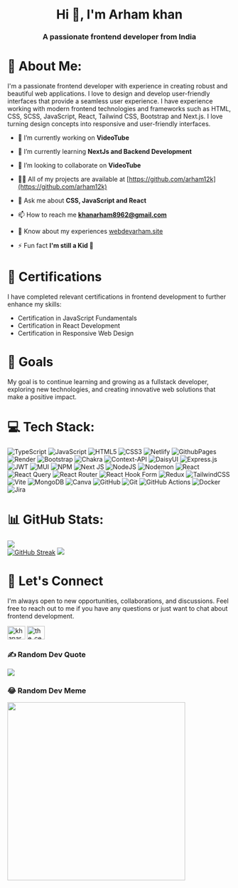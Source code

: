 <h1 align="center">Hi 👋, I'm Arham khan</h1>
<h3 align="center">A passionate frontend developer from India</h3>




# 💫 About Me:
I'm a passionate frontend developer with experience in creating robust and beautiful web applications. I love to design and develop user-friendly interfaces that provide a seamless user experience.
I have experience working with modern frontend technologies and frameworks such as HTML, CSS, SCSS, JavaScript, React, Tailwind CSS, Bootstrap and Next.js. I love turning design concepts into responsive and user-friendly interfaces.


- 🔭 I’m currently working on **VideoTube**

- 🌱 I’m currently learning **NextJs and Backend Development**

- 👯 I’m looking to collaborate on **VideoTube**

- 👨‍💻 All of my projects are available at [https://github.com/arham12k](https://github.com/arham12k)

- 💬 Ask me about **CSS, JavaScript and React**

- 📫 How to reach me **khanarham8962@gmail.com**

- 📄 Know about my experiences [webdevarham.site](https://webdevarham.site)

- ⚡ Fun fact **I'm still a Kid 🤪**


# 📜 Certifications

I have completed relevant certifications in frontend development to further enhance my skills:


- Certification in JavaScript Fundamentals
- Certification in React Development
- Certification in Responsive Web Design

# 📍 Goals

My goal is to continue learning and growing as a fullstack developer, exploring new technologies, and creating innovative web solutions that make a positive impact.




# 💻 Tech Stack:
![TypeScript](https://img.shields.io/badge/typescript-%23007ACC.svg?style=flat-square&logo=typescript&logoColor=white) ![JavaScript](https://img.shields.io/badge/javascript-%23323330.svg?style=flat-square&logo=javascript&logoColor=%23F7DF1E) ![HTML5](https://img.shields.io/badge/html5-%23E34F26.svg?style=flat-square&logo=html5&logoColor=white) ![CSS3](https://img.shields.io/badge/css3-%231572B6.svg?style=flat-square&logo=css3&logoColor=white) ![Netlify](https://img.shields.io/badge/netlify-%23000000.svg?style=flat-square&logo=netlify&logoColor=#00C7B7) ![GithubPages](https://img.shields.io/badge/github%20pages-121013?style=flat-square&logo=github&logoColor=white) ![Render](https://img.shields.io/badge/Render-%46E3B7.svg?style=flat-square&logo=render&logoColor=white) ![Bootstrap](https://img.shields.io/badge/bootstrap-%238511FA.svg?style=flat-square&logo=bootstrap&logoColor=white) ![Chakra](https://img.shields.io/badge/chakra-%234ED1C5.svg?style=flat-square&logo=chakraui&logoColor=white) ![Context-API](https://img.shields.io/badge/Context--Api-000000?style=flat-square&logo=react) ![DaisyUI](https://img.shields.io/badge/daisyui-5A0EF8?style=flat-square&logo=daisyui&logoColor=white) ![Express.js](https://img.shields.io/badge/express.js-%23404d59.svg?style=flat-square&logo=express&logoColor=%2361DAFB) ![JWT](https://img.shields.io/badge/JWT-black?style=flat-square&logo=JSON%20web%20tokens) ![MUI](https://img.shields.io/badge/MUI-%230081CB.svg?style=flat-square&logo=mui&logoColor=white) ![NPM](https://img.shields.io/badge/NPM-%23CB3837.svg?style=flat-square&logo=npm&logoColor=white) ![Next JS](https://img.shields.io/badge/Next-black?style=flat-square&logo=next.js&logoColor=white) ![NodeJS](https://img.shields.io/badge/node.js-6DA55F?style=flat-square&logo=node.js&logoColor=white) ![Nodemon](https://img.shields.io/badge/NODEMON-%23323330.svg?style=flat-square&logo=nodemon&logoColor=%BBDEAD) ![React](https://img.shields.io/badge/react-%2320232a.svg?style=flat-square&logo=react&logoColor=%2361DAFB) ![React Query](https://img.shields.io/badge/-React%20Query-FF4154?style=flat-square&logo=react%20query&logoColor=white) ![React Router](https://img.shields.io/badge/React_Router-CA4245?style=flat-square&logo=react-router&logoColor=white) ![React Hook Form](https://img.shields.io/badge/React%20Hook%20Form-%23EC5990.svg?style=flat-square&logo=reacthookform&logoColor=white) ![Redux](https://img.shields.io/badge/redux-%23593d88.svg?style=flat-square&logo=redux&logoColor=white) ![TailwindCSS](https://img.shields.io/badge/tailwindcss-%2338B2AC.svg?style=flat-square&logo=tailwind-css&logoColor=white) ![Vite](https://img.shields.io/badge/vite-%23646CFF.svg?style=flat-square&logo=vite&logoColor=white) ![MongoDB](https://img.shields.io/badge/MongoDB-%234ea94b.svg?style=flat-square&logo=mongodb&logoColor=white) ![Canva](https://img.shields.io/badge/Canva-%2300C4CC.svg?style=flat-square&logo=Canva&logoColor=white) ![GitHub](https://img.shields.io/badge/github-%23121011.svg?style=flat-square&logo=github&logoColor=white) ![Git](https://img.shields.io/badge/git-%23F05033.svg?style=flat-square&logo=git&logoColor=white) ![GitHub Actions](https://img.shields.io/badge/github%20actions-%232671E5.svg?style=flat-square&logo=githubactions&logoColor=white) ![Docker](https://img.shields.io/badge/docker-%230db7ed.svg?style=flat-square&logo=docker&logoColor=white) ![Jira](https://img.shields.io/badge/jira-%230A0FFF.svg?style=flat-square&logo=jira&logoColor=white)


# 📊 GitHub Stats:
![](https://github-readme-streak-stats.herokuapp.com/?user=arham12k&theme=dark&hide_border=false)<br/>
<a href="https://git.io/streak-stats"><img src="https://github-readme-streak-stats.herokuapp.com?user=arham12k&theme=dark" alt="GitHub Streak" /></a>
![](https://github-readme-stats.vercel.app/api/top-langs/?username=arham12k&theme=dark&hide_border=false&include_all_commits=true&count_private=false&layout=compact)

# 🤝 Let's Connect

I'm always open to new opportunities, collaborations, and discussions. Feel free to reach out to me if you have any questions or just want to chat about frontend development.
<p align="left">
<a href="https://linkedin.com/in/khanarham8962" target="blank"><img align="center" src="https://raw.githubusercontent.com/rahuldkjain/github-profile-readme-generator/master/src/images/icons/Social/linked-in-alt.svg" alt="khanarham8962" height="30" width="40" /></a>
<a href="https://instagram.com/the_certified1" target="blank"><img align="center" src="https://raw.githubusercontent.com/rahuldkjain/github-profile-readme-generator/master/src/images/icons/Social/instagram.svg" alt="the_certified1" height="30" width="40" /></a>
</p>


### ✍️ Random Dev Quote
![](https://quotes-github-readme.vercel.app/api?type=horizontal&theme=gruvbox)

### 😂 Random Dev Meme
<img src='https://memer-new.vercel.app/' style="height: 400px;"/>


	
